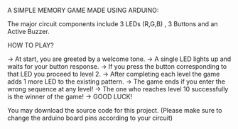 A SIMPLE MEMORY GAME MADE USING ARDUINO:

The major circuit components include 3 LEDs (R,G,B) , 3 Buttons and an Active Buzzer.

HOW TO PLAY?

-> At start, you are greeted by a welcome tone.
-> A single LED lights up and waits for your button response.
-> If you press the button corresponding to that LED you proceed to level 2.
-> After completing each level the game adds 1 more LED to the existing pattern.
-> The game ends if you enter the wrong sequence at any level!
-> The one who reaches level 10 successfully is the winner of the game!
-> GOOD LUCK!

You may download the source code for this project.
(Please make sure to change the arduino board pins according to your circuit)
